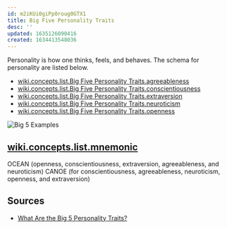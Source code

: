 ```yaml
---
id: m2iKUi0giPp0roug0GTX1
title: Big Five Personality Traits
desc: ''
updated: 1635126090416
created: 1634413548036
---
```


Personality is how one thinks, feels, and behaves. The schema for personality are listed below.

* [wiki.concepts.list.Big Five Personality Traits.agreeableness](Big%20Five%20Personality%20Traits/agreeableness.md)
* [wiki.concepts.list.Big Five Personality Traits.conscientiousness](Big%20Five%20Personality%20Traits/conscientiousness.md)
* [wiki.concepts.list.Big Five Personality Traits.extraversion](Big%20Five%20Personality%20Traits/extraversion.md)
* [wiki.concepts.list.Big Five Personality Traits.neuroticism](Big%20Five%20Personality%20Traits/neuroticism.md)
* [wiki.concepts.list.Big Five Personality Traits.openness](Personality%20Trait%20Openness.md)

![Big 5 Examples](/assets/images/2021-10-16-16-03-09.png)

## [wiki.concepts.list.mnemonic](mnemonic.md)

OCEAN (openness, conscientiousness, extraversion, agreeableness, and neuroticism)
CANOE (for conscientiousness, agreeableness, neuroticism, openness, and extraversion)

## Sources

* [What Are the Big 5 Personality Traits?](https://www.verywellmind.com/the-big-five-personality-dimensions-2795422)
